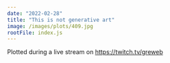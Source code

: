 ```yaml
---
date: "2022-02-28"
title: "This is not generative art"
image: /images/plots/409.jpg
rootFile: index.js
---
```


Plotted during a live stream on https://twitch.tv/greweb

